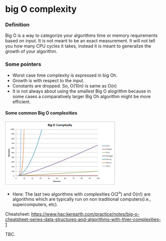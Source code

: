 # big O complexity

### Definition

Big O is a way to categorize your algorithms time or memory requirements based on input. It is not
meant to be an exact measurement. It will not tell you how many CPU cycles it takes, instead it is meant
to generalize the growth of your algorithm.

### Some pointers

- Worst case time complexity is expressed in big Oh.
- Growth is with respect to the input.
- Constants are dropped. So, O(10n) is same as O(n)
- It is not always about using the smallest Big O alogrithm because in some cases a comparatively larger Big Oh
  algorithm might be more efficient.

#### Some common Big O complexities

<img src="../assets/big-oh.png" alt="Big Oh complexity chart" width=70% height=70%>

- Here: The last two algorithms with complexities O(2<sup>n</sup>) and O(n!) are algorithms which are typically run on non traditional computers(i.e., supercomputers, etc).

Cheatsheet: https://www.hac:kerearth.com/practice/notes/big-o-cheatsheet-series-data-structures-and-algorithms-with-thier-complexities-1

TBC.
